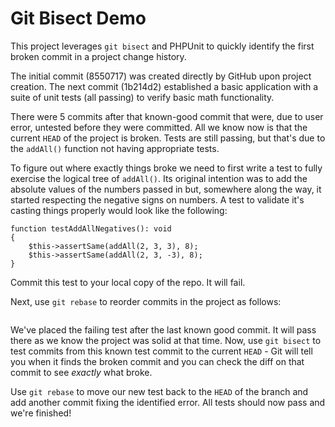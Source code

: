 # Git Bisect Demo

This project leverages `git bisect` and PHPUnit to quickly identify the first broken commit in a project change history. 

The initial commit (8550717) was created directly by GitHub upon project creation. The next commit (1b214d2) established a basic application with a suite of unit tests (all passing) to verify basic math functionality.

There were 5 commits after that known-good commit that were, due to user error, untested before they were committed. All we know now is that the current `HEAD` of the project is broken. Tests are still passing, but that's due to the `addAll()` function not having appropriate tests.

To figure out where exactly things broke we need to first write a test to fully exercise the logical tree of `addAll()`. Its original intention was to add the absolute values of the numbers passed in but, somewhere along the way, it started respecting the negative signs on numbers. A test to validate it's casting things properly would look like the following:

```
function testAddAllNegatives(): void
{
    $this->assertSame(addAll(2, 3, 3), 8);
    $this->assertSame(addAll(2, 3, -3), 8);
}
```

Commit this test to your local copy of the repo. It will fail.

Next, use `git rebase` to reorder commits in the project as follows:

```

```

We've placed the failing test after the last known good commit. It will pass there as we know the project was solid at that time. Now, use `git bisect` to test commits from this known test commit to the current `HEAD` - Git will tell you when it finds the broken commit and you can check the diff on that commit to see _exactly_ what broke.

Use `git rebase` to move our new test back to the `HEAD` of the branch and add another commit fixing the identified error. All tests should now pass and we're finished!